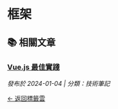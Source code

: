 # 框架

## 📚 相關文章

### [Vue.js 最佳實踐](/posts/vue-best-practices.md)
*發布於 2024-01-04 | 分類：技術筆記*

[← 返回標籤雲](/tags/)
